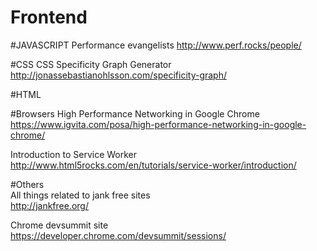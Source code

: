 Frontend
================
#JAVASCRIPT
Performance evangelists
http://www.perf.rocks/people/  




#CSS
CSS Specificity Graph Generator  
http://jonassebastianohlsson.com/specificity-graph/  



#HTML


#Browsers
High Performance Networking in Google Chrome  
https://www.igvita.com/posa/high-performance-networking-in-google-chrome/ 

Introduction to Service Worker
http://www.html5rocks.com/en/tutorials/service-worker/introduction/  

#Others  
All things related to jank free sites  
http://jankfree.org/  

Chrome devsummit site  
https://developer.chrome.com/devsummit/sessions/
